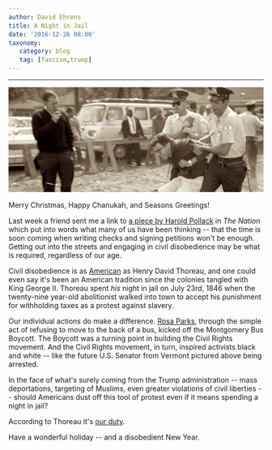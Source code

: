 ```yaml
---
author: David Ehrens
title: A Night in Jail
date: '2016-12-26 08:00'
taxonomy:
   category: blog
   tag: [fascism,trump]
---
```

---

![Bernie Sanders supporting Civil Rights](bernie.png)

Merry Christmas, Happy Chanukah, and Seasons Greetings!

Last week a friend sent me a link to [a piece by Harold Pollack](http://www.thenation.com/article/thinking-about-committing-civil-disobedience-in-the-age-of-trump/) in *The Nation* which put into words what many of us have been thinking -- that the time is soon coming when writing checks and signing petitions won't be enough. Getting out into the streets and engaging in civil disobedience may be what is required, regardless of our age.

Civil disobedience is as [American](http://www.npr.org/2013/01/24/170198088/sierra-club-civil-disobedience-is-part-of-a-great-american-tradition) as Henry David Thoreau, and one could even say it's been an American tradition since the colonies tangled with King George II. Thoreau spent *his* night in jail on July 23rd, 1846 when the twenty-nine year-old abolitionist walked into town to accept his punishment for withholding taxes as a protest against slavery.

Our individual actions do make a difference. [Rosa Parks](http://www.rosaparks.org/biography/), through the simple act of refusing to move to the back of a bus, kicked off the Montgomery Bus Boycott. The Boycott was a turning point in building the Civil Rights movement. And the Civil Rights movement, in turn, inspired activists black and white -- like the future U.S. Senator from Vermont pictured above being arrested.

In the face of what's surely coming from the Trump administration -- mass deportations, targeting of Muslims, even greater violations of civil liberties -- should Americans dust off this tool of protest even if it means spending a night in jail?

According to Thoreau it's [our duty](http://www.transcendentalists.com/civil_disobedience.htm).

Have a wonderful holiday -- and a disobedient New Year.

